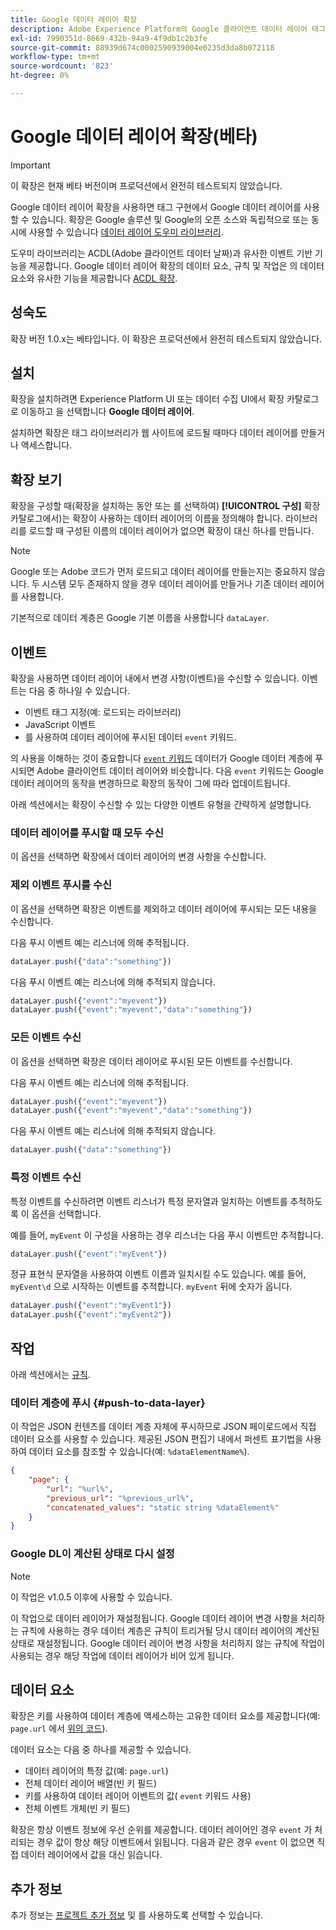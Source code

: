 ```yaml
---
title: Google 데이터 레이어 확장
description: Adobe Experience Platform의 Google 클라이언트 데이터 레이어 태그 확장에 대해 알아봅니다.
exl-id: 7990351d-8669-432b-94a9-4f9db1c2b3fe
source-git-commit: 88939d674c0002590939004e0235d3da8b072118
workflow-type: tm+mt
source-wordcount: '823'
ht-degree: 0%

---
```


# Google 데이터 레이어 확장(베타)

>[!IMPORTANT]
>
>이 확장은 현재 베타 버전이며 프로덕션에서 완전히 테스트되지 않았습니다.

Google 데이터 레이어 확장을 사용하면 태그 구현에서 Google 데이터 레이어를 사용할 수 있습니다. 확장은 Google 솔루션 및 Google의 오픈 소스와 독립적으로 또는 동시에 사용할 수 있습니다 [데이터 레이어 도우미 라이브러리](https://github.com/google/data-layer-helper).

도우미 라이브러리는 ACDL(Adobe 클라이언트 데이터 날짜)과 유사한 이벤트 기반 기능을 제공합니다. Google 데이터 레이어 확장의 데이터 요소, 규칙 및 작업은 의 데이터 요소와 유사한 기능을 제공합니다 [ACDL 확장](../client-data-layer/overview.md).

## 성숙도

확장 버전 1.0.x는 베타입니다. 이 확장은 프로덕션에서 완전히 테스트되지 않았습니다.

## 설치

확장을 설치하려면 Experience Platform UI 또는 데이터 수집 UI에서 확장 카탈로그로 이동하고 을 선택합니다 **Google 데이터 레이어**.

설치하면 확장은 태그 라이브러리가 웹 사이트에 로드될 때마다 데이터 레이어를 만들거나 액세스합니다.

## 확장 보기

확장을 구성할 때(확장을 설치하는 동안 또는 를 선택하여) **[!UICONTROL 구성]** 확장 카탈로그에서)는 확장이 사용하는 데이터 레이어의 이름을 정의해야 합니다. 라이브러리를 로드할 때 구성된 이름의 데이터 레이어가 없으면 확장이 대신 하나를 만듭니다.

>[!NOTE]
>
>Google 또는 Adobe 코드가 먼저 로드되고 데이터 레이어를 만들는지는 중요하지 않습니다. 두 시스템 모두 존재하지 않을 경우 데이터 레이어를 만들거나 기존 데이터 레이어를 사용합니다.

기본적으로 데이터 계층은 Google 기본 이름을 사용합니다 `dataLayer`.

## 이벤트

확장을 사용하면 데이터 레이어 내에서 변경 사항(이벤트)을 수신할 수 있습니다. 이벤트는 다음 중 하나일 수 있습니다.

* 이벤트 태그 지정(예: 로드되는 라이브러리)
* JavaScript 이벤트
* 를 사용하여 데이터 레이어에 푸시된 데이터 `event` 키워드.

의 사용을 이해하는 것이 중요합니다 [`event` 키워드](https://developers.google.com/tag-platform/devguides/datalayer#use_a_data_layer_with_event_handlers) 데이터가 Google 데이터 계층에 푸시되면 Adobe 클라이언트 데이터 레이어와 비슷합니다. 다음 `event` 키워드는 Google 데이터 레이어의 동작을 변경하므로 확장의 동작이 그에 따라 업데이트됩니다.

아래 섹션에서는 확장이 수신할 수 있는 다양한 이벤트 유형을 간략하게 설명합니다.

### 데이터 레이어를 푸시할 때 모두 수신

이 옵션을 선택하면 확장에서 데이터 레이어의 변경 사항을 수신합니다.

### 제외 이벤트 푸시를 수신

이 옵션을 선택하면 확장은 이벤트를 제외하고 데이터 레이어에 푸시되는 모든 내용을 수신합니다.

다음 푸시 이벤트 예는 리스너에 의해 추적됩니다.

```js
dataLayer.push({"data":"something"})
```

다음 푸시 이벤트 예는 리스너에 의해 추적되지 않습니다.

```js
dataLayer.push({"event":"myevent"})
dataLayer.push({"event":"myevent","data":"something"})
```

### 모든 이벤트 수신

이 옵션을 선택하면 확장은 데이터 레이어로 푸시된 모든 이벤트를 수신합니다.

다음 푸시 이벤트 예는 리스너에 의해 추적됩니다.

```js
dataLayer.push({"event":"myevent"})
dataLayer.push({"event":"myevent","data":"something"})
```

다음 푸시 이벤트 예는 리스너에 의해 추적되지 않습니다.

```js
dataLayer.push({"data":"something"})
```

### 특정 이벤트 수신

특정 이벤트를 수신하려면 이벤트 리스너가 특정 문자열과 일치하는 이벤트를 추적하도록 이 옵션을 선택합니다.

예를 들어, `myEvent` 이 구성을 사용하는 경우 리스너는 다음 푸시 이벤트만 추적합니다.

```js
dataLayer.push({"event":"myEvent"})
```

정규 표현식 문자열을 사용하여 이벤트 이름과 일치시킬 수도 있습니다. 예를 들어, `myEvent\d` 으로 시작하는 이벤트를 추적합니다. `myEvent` 뒤에 숫자가 옵니다.

```js
dataLayer.push({"event":"myEvent1"})
dataLayer.push({"event":"myEvent2"})
```

## 작업

아래 섹션에서는 [규칙](../../../ui/managing-resources/rules.md).

### 데이터 계층에 푸시 {#push-to-data-layer}

이 작업은 JSON 컨텐츠를 데이터 계층 자체에 푸시하므로 JSON 페이로드에서 직접 데이터 요소를 사용할 수 있습니다. 제공된 JSON 편집기 내에서 퍼센트 표기법을 사용하여 데이터 요소를 참조할 수 있습니다(예: `%dataElementName%`).

```json
{
    "page": {
        "url": "%url%",
        "previous_url": "%previous_url%",
        "concatenated_values": "static string %dataElement%"
    }
}
```

### Google DL이 계산된 상태로 다시 설정

>[!NOTE]
>
>이 작업은 v1.0.5 이후에 사용할 수 있습니다.

이 작업으로 데이터 레이어가 재설정됩니다. Google 데이터 레이어 변경 사항을 처리하는 규칙에 사용하는 경우 데이터 계층은 규칙이 트리거될 당시 데이터 레이어의 계산된 상태로 재설정됩니다. Google 데이터 레이어 변경 사항을 처리하지 않는 규칙에 작업이 사용되는 경우 해당 작업에 데이터 레이어가 비어 있게 됩니다.

## 데이터 요소

확장은 키를 사용하여 데이터 계층에 액세스하는 고유한 데이터 요소를 제공합니다(예: `page.url` 에서 [위의 코드](#push-to-data-layer)).

데이터 요소는 다음 중 하나를 제공할 수 있습니다.

* 데이터 레이어의 특정 값(예: `page.url`)
* 전체 데이터 레이어 배열(빈 키 필드)
* 키를 사용하여 데이터 레이어 이벤트의 값( `event` 키워드 사용)
* 전체 이벤트 개체(빈 키 필드)

확장은 항상 이벤트 정보에 우선 순위를 제공합니다. 데이터 레이어인 경우 `event` 가 처리되는 경우 값이 항상 해당 이벤트에서 읽됩니다. 다음과 같은 경우 `event` 이 없으면 직접 데이터 레이어에서 값을 대신 읽습니다.

## 추가 정보

추가 정보는 [프로젝트 추가 정보](https://github.com/adobe/reactor-extension-googledatalayer/blob/main/README.md) 및 를 사용하도록 선택할 수 있습니다.

